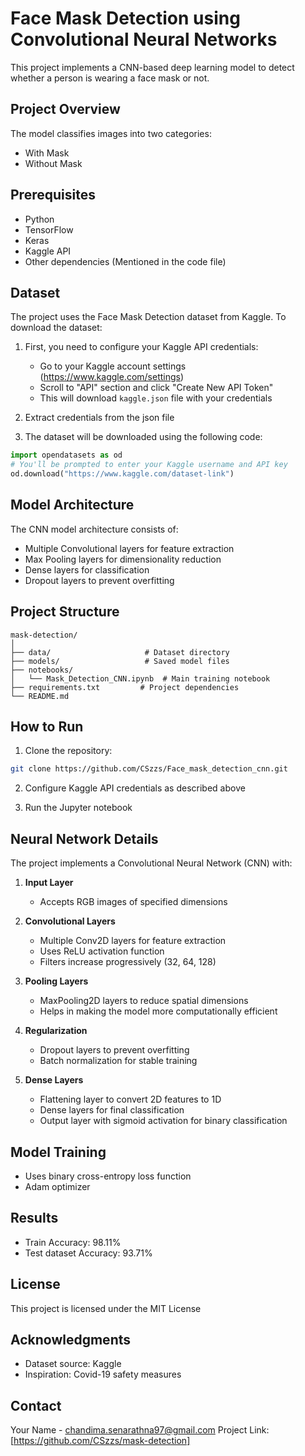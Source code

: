 # Face Mask Detection using Convolutional Neural Networks

This project implements a CNN-based deep learning model to detect whether a person is wearing a face mask or not.

## Project Overview
The model classifies images into two categories:
- With Mask
- Without Mask

## Prerequisites
- Python 
- TensorFlow 
- Keras
- Kaggle API
- Other dependencies (Mentioned in the code file)

## Dataset
The project uses the Face Mask Detection dataset from Kaggle. To download the dataset:

1. First, you need to configure your Kaggle API credentials:
   - Go to your Kaggle account settings (https://www.kaggle.com/settings)
   - Scroll to "API" section and click "Create New API Token"
   - This will download `kaggle.json` file with your credentials

2. Extract credentials from the json file

3. The dataset will be downloaded using the following code:
```python
import opendatasets as od
# You'll be prompted to enter your Kaggle username and API key
od.download("https://www.kaggle.com/dataset-link")
```

## Model Architecture
The CNN model architecture consists of:
- Multiple Convolutional layers for feature extraction
- Max Pooling layers for dimensionality reduction
- Dense layers for classification
- Dropout layers to prevent overfitting

## Project Structure
```
mask-detection/
│
├── data/                     # Dataset directory
├── models/                   # Saved model files
├── notebooks/               
│   └── Mask_Detection_CNN.ipynb  # Main training notebook
├── requirements.txt         # Project dependencies
└── README.md
```

## How to Run
1. Clone the repository:
```bash
git clone https://github.com/CSzzs/Face_mask_detection_cnn.git
```

2. Configure Kaggle API credentials as described above

3. Run the Jupyter notebook

## Neural Network Details
The project implements a Convolutional Neural Network (CNN) with:

1. **Input Layer**
   - Accepts RGB images of specified dimensions

2. **Convolutional Layers**
   - Multiple Conv2D layers for feature extraction
   - Uses ReLU activation function
   - Filters increase progressively (32, 64, 128)

3. **Pooling Layers**
   - MaxPooling2D layers to reduce spatial dimensions
   - Helps in making the model more computationally efficient

4. **Regularization**
   - Dropout layers to prevent overfitting
   - Batch normalization for stable training

5. **Dense Layers**
   - Flattening layer to convert 2D features to 1D
   - Dense layers for final classification
   - Output layer with sigmoid activation for binary classification

## Model Training
- Uses binary cross-entropy loss function
- Adam optimizer

## Results
- Train Accuracy: 98.11%
- Test dataset Accuracy: 93.71%

## License
This project is licensed under the MIT License

## Acknowledgments
- Dataset source: Kaggle
- Inspiration: Covid-19 safety measures


## Contact
Your Name - chandima.senarathna97@gmail.com
Project Link: [https://github.com/CSzzs/mask-detection]

